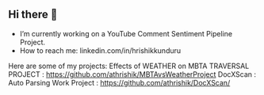 ## Hi there 👋


-  I’m currently working on a YouTube Comment Sentiment Pipeline Project.
-  How to reach me: linkedin.com/in/hrishikkunduru

Here are some of my projects:
Effects of WEATHER on MBTA TRAVERSAL PROJECT : https://github.com/athrishik/MBTAvsWeatherProject
DocXScan : Auto Parsing Work Project : https://github.com/athrishik/DocXScan/
